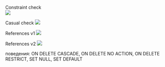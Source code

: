
Constraint check  
![](https://i.ibb.co/D9Zkxgq/image.png)  

Casual check
![](https://i.ibb.co/JrwRYZf/image.png)

References v1
![](https://i.ibb.co/Rp35QXr/image.png)

References v2
![](https://i.ibb.co/DLNyyV1/image.png)

поведения: ON DELETE CASCADE, ON DELETE NO ACTION, ON DELETE RESTRICT, SET NULL, SET DEFAULT


